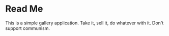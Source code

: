 # Read Me

This is a simple gallery application. Take it, sell it, do whatever with it. Don't support communism.
